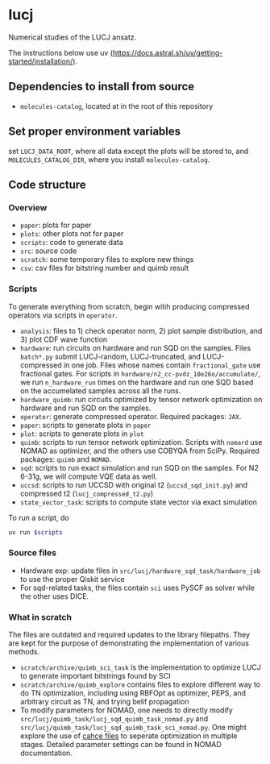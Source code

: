 # lucj

Numerical studies of the LUCJ ansatz.

The instructions below use uv (https://docs.astral.sh/uv/getting-started/installation/).

## Dependencies to install from source

- `molecules-catalog`, located at in the root of this repository

## Set proper environment variables
set `LUCJ_DATA_ROOT`, where all data except the plots will be stored to, and `MOLECULES_CATALOG_DIR`, where you install `molecules-catalog`.

## Code structure

### Overview
- `paper`: plots for paper
- `plots`: other plots not for paper
- `scripts`: code to generate data 
- `src`: source code
- `scratch`: some temporary files to explore new things
- `csv`: csv files for bitstring number and quimb result

### Scripts
To generate everything from scratch, begin witih producing compressed operators via scripts in `operator`.

- `analysis`: files to 1) check operator norm, 2) plot sample distribution, and 3) plot CDF wave function
- `hardware`: run circuits on hardware and run SQD on the samples. Files `batch*.py` submit LUCJ-random, LUCJ-truncated, and LUCJ-compressed in one job. Files whose names contain `fractional_gate` use fractional gates. For scripts in `hardware/n2_cc-pvdz_10e26o/accumulate/`, we run `n_hardware_run` times on the hardware and run one SQD based on the accumelated samples across all the runs.
- `hardware_quimb`: run circuits optimized by tensor network optimization on hardware and run SQD on the samples.
- `operator`: generate compressed operator. Required packages: `JAX`.
- `paper`: scripts to generate plots in `paper`
- `plot`: scripts to generate plots in `plot`
- `quimb`: scripts to run tensor network optimization. Scripts with `nomard` use NOMAD as optimizer, and the others use COBYQA from SciPy. Required packages: `quimb` and `NOMAD`.
- `sqd`: scripts to run exact simulation and run SQD on the samples. For N2 6-31g, we will compute VQE data as well.
- `uccsd`: scripts to run UCCSD with original t2 (`uccsd_sqd_init.py`) and compressed t2 (`lucj_compressed_t2.py`)
- `state_vector_task`: scripts to compute state vector via exact simulation

To run a script, do
```bash
uv run $scripts
```

### Source files
- Hardware exp: update files in `src/lucj/hardware_sqd_task/hardware_job` to use the proper Qiskit service
- For sqd-related tasks, the files contain `sci` uses PySCF as solver while the other uses DICE.

### What in scratch
The files are outdated and required updates to the library filepaths. They are kept for the purpose of demonstrating the implementation of various methods.
- `scratch/archive/quimb_sci_task` is the implementation to optimize LUCJ to generate important bitstrings found by SCI
- `scratch/archive/quimb_explore` contains files to explore different way to do TN optimization, including using RBFOpt as optimizer, PEPS, and arbitrary circuit as TN, and trying belif propagation
- To modify parameters for NOMAD, one needs to directly modify `src/lucj/quimb_task/lucj_sqd_quimb_task_nomad.py` and `src/lucj/quimb_task/lucj_sqd_quimb_task_sci_nomad.py`. One might explore the use of [cahce files](https://github.com/bbopt/nomad/tree/master/examples/advanced/batch/UseCacheFileForRerun) to seperate optimization in multiple stages. Detailed parameter settings can be found in NOMAD documentation.




